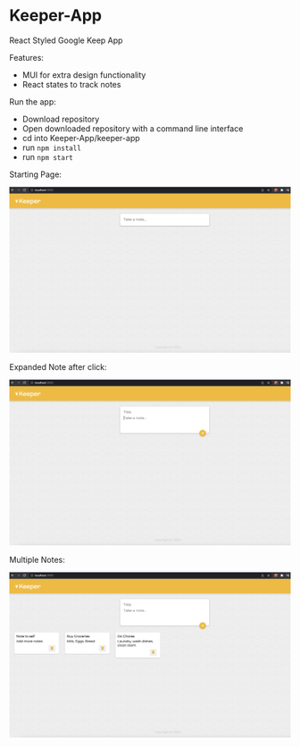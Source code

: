 # Keeper-App
 
React Styled Google Keep App

Features:
- MUI for extra design functionality
- React states to track notes

Run the app:
- Download repository
- Open downloaded repository with a command line interface
- cd into Keeper-App/keeper-app
- run `npm install`
- run `npm start`

Starting Page:

![alt text](https://github.com/J0K3Rn/Keeper-App/blob/main/screenshots/starting_page.png?raw=true) 

Expanded Note after click:

![alt text](https://github.com/J0K3Rn/Keeper-App/blob/main/screenshots/expanded_note.png?raw=true) 

Multiple Notes:

![alt text](https://github.com/J0K3Rn/Keeper-App/blob/main/screenshots/notes_example.png?raw=true) 

